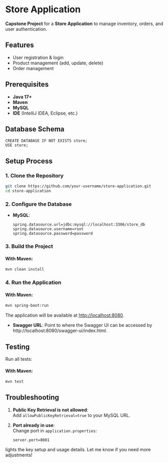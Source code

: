 # Store Application

**Capstone Project** for a **Store Application** to manage inventory, orders, and user authentication.

## Features
- User registration & login
- Product management (add, update, delete)
- Order management


## Prerequisites

- **Java 17+**
- **Maven**
- **MySQL**
- **IDE** (IntelliJ IDEA, Eclipse, etc.)

## Database Schema

```properties
CREATE DATABASE IF NOT EXISTS store;
USE store;
```

## Setup Process

### 1. Clone the Repository

```bash
git clone https://github.com/your-username/store-application.git
cd store-application
```

### 2. Configure the Database

- **MySQL**:
  ```properties
  spring.datasource.url=jdbc:mysql://localhost:3306/store_db
  spring.datasource.username=root
  spring.datasource.password=password
  ```


### 3. Build the Project

#### With Maven:
```bash
mvn clean install
```


### 4. Run the Application

#### With Maven:
```bash
mvn spring-boot:run
```


The application will be available at [http://localhost:8080](http://localhost:8080).

- **Swagger URL**: Point to where the Swagger UI can be accessed by http://localhost:8080/swagger-ui/index.html.


## Testing

Run all tests:

#### With Maven:
```bash
mvn test
```



## Troubleshooting

1. **Public Key Retrieval is not allowed**:  
   Add `allowPublicKeyRetrieval=true` to your MySQL URL.

2. **Port already in use**:  
   Change port in `application.properties`:
   ```properties
   server.port=8081
   ```

lights the key setup and usage details. Let me know if you need more adjustments!